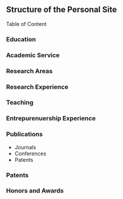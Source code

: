 ## Structure of the Personal Site

Table of Content
### Education
### Academic Service
### Research Areas
### Research Experience
### Teaching
### Entrepurenuership Experience
### Publications
- Journals
- Conferences
- Patents
### Patents
### Honors and Awards
